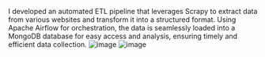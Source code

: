 
I developed an automated ETL pipeline that leverages Scrapy to extract data from various websites and transform it into a structured format. Using Apache Airflow for orchestration, the data is seamlessly loaded into a MongoDB database for easy access and analysis, ensuring timely and efficient data collection.
![image](https://github.com/user-attachments/assets/0e89e668-9b48-4570-aa25-347cadbe6488)
![image](https://github.com/user-attachments/assets/ef85f282-0925-49b8-a4db-773a78e4886f)
